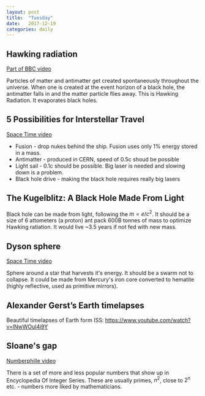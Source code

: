 ```yaml
---
layout: post
title:  "Tuesday"
date:   2017-12-19
categories: daily
---
```


## Hawking radiation
[Part of BBC video](https://www.youtube.com/watch?v=S6srN4idq1E)

Particles of matter and antimatter get created spontaneously throughout the universe.
When one is created at the event horizon of a black hole, the antimatter falls in and the matter particle flies away. This is Hawking Radiation. It evaporates black holes.

## 5 Possibilities for Interstellar Travel
[Space Time video](https://www.youtube.com/watch?v=EzZGPCyrpSU&t=654s)

- Fusion - drop nukes behind the ship. Fusion uses only 1% energy stored in a mass.
- Antimatter - produced in CERN, speed of 0.5c shoud be possible
- Light sail - 0.1c should be possible. Big laser is needed and slowing down is a problem.
- Black hole drive - making the black hole requires really big lasers

## The Kugelblitz: A Black Hole Made From Light

Black hole can be made from light, following the $m=e/{c^2}$. It should be a size of 6 attometers (a proton) ant pack 600B tonnes of mass to optimize Hawking ratiation. It would live ~3.5 years if not fed with new mass.

## Dyson sphere
[Space Time video](https://www.youtube.com/watch?v=jW55cViXu6s&t=573s)

Sphere around a star that harvests it's energy.
It should be a swarm not to collapse. It could be made from Mercury's iron core converted to hematite (highly reflective, used as primitive mirrors).

## Alexander Gerst’s Earth timelapses
Beautiful timelapses of Earth form ISS: https://www.youtube.com/watch?v=lNwWOul4i9Y

## Sloane's gap
[Numberphille video](https://www.youtube.com/watch?v=_YysNM2JoFo)

There is a set of more and less popular numbers that show up in Encyclopedia Of Integer Series. These are usually primes, $n^2$, close to $2^n$ etc. -  numbers more liked by mathematicians.
